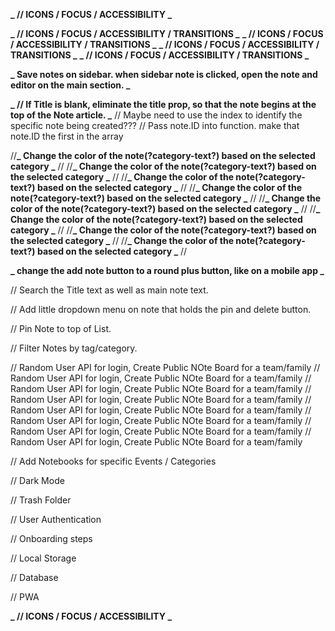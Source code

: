 **_ // ICONS / FOCUS / ACCESSIBILITY _**

<!-- ------------------------------------------------------------------------ -->

<!-- 1.  Input Field -- Within Sample Note Card. Create New Note on Save BTN Click.
    a. Input.value = new Note
    b. Add Date to new Note
    c. Delete Btn to new Note -->

  <!-- ------------------------------------------------------------------------ -->

<!-- // Create function that creates new note object.
// id, title, body, date modified
// update state with new note -->

  <!-- ------------------------------------------------------------------------ -->

<!-- // Create function for deleting note -->

<!-- // filter out notes that match the id of the note that is to be deleted -->

  <!-- ------------------------------------------------------------------------ -->

<!-- // Search Notes by keyword -->

  <!-- ------------------------------------------------------------------------ -->

**_ // ICONS / FOCUS / ACCESSIBILITY / TRANSITIONS _**
**_ // ICONS / FOCUS / ACCESSIBILITY / TRANSITIONS _**
**_ // ICONS / FOCUS / ACCESSIBILITY / TRANSITIONS _**
**_ // ICONS / FOCUS / ACCESSIBILITY / TRANSITIONS _**

  <!-- ------------------------------------------------------------------------ -->

**_ Save notes on sidebar. when sidebar note is clicked, open the note and editor on the main section. _**

<!-- // Do not save note if the text is blank. -->

  <!-- ------------------------------------------------------------------------ -->

<!-- // Add a Title to each Note. -->

  <!-- ------------------------------------------------------------------------ -->

**_ // If Title is blank, eliminate the title prop, so that the note begins at the top of the Note article. _**
// Maybe need to use the index to identify the specific note being created???
// Pass note.ID into function. make that note.ID the first in the array

  <!-- ------------------------------------------------------------------------ -->

<!-- // Add a Tag/Category to each Note.
// Maybe need to use the index to identify the specific note being created???
// Add tag/category to the Note Object -->

//**_ Change the color of the note(?category-text?) based on the selected category _** //
//**_ Change the color of the note(?category-text?) based on the selected category _** //
//**_ Change the color of the note(?category-text?) based on the selected category _** //
//**_ Change the color of the note(?category-text?) based on the selected category _** //
//**_ Change the color of the note(?category-text?) based on the selected category _** //
//**_ Change the color of the note(?category-text?) based on the selected category _** //
//**_ Change the color of the note(?category-text?) based on the selected category _** //
//**_ Change the color of the note(?category-text?) based on the selected category _** //

  <!-- ------------------------------------------------------------------------ -->

**_ change the add note button to a round plus button, like on a mobile app _**

  <!-- ------------------------------------------------------------------------ -->

// Search the Title text as well as main note text.

  <!-- ------------------------------------------------------------------------ -->

// Add little dropdown menu on note that holds the pin and delete button.

  <!-- ------------------------------------------------------------------------ -->

// Pin Note to top of List.

  <!-- ------------------------------------------------------------------------ -->

// Filter Notes by tag/category.

  <!-- ------------------------------------------------------------------------ -->

// Random User API for login, Create Public NOte Board for a team/family
// Random User API for login, Create Public NOte Board for a team/family
// Random User API for login, Create Public NOte Board for a team/family
// Random User API for login, Create Public NOte Board for a team/family
// Random User API for login, Create Public NOte Board for a team/family
// Random User API for login, Create Public NOte Board for a team/family
// Random User API for login, Create Public NOte Board for a team/family
// Random User API for login, Create Public NOte Board for a team/family

  <!-- ------------------------------------------------------------------------ -->

// Add Notebooks for specific Events / Categories

  <!-- ------------------------------------------------------------------------ -->

// Dark Mode

  <!-- ------------------------------------------------------------------------ -->

// Trash Folder

  <!-- ------------------------------------------------------------------------ -->

// User Authentication

  <!-- ------------------------------------------------------------------------ -->

// Onboarding steps

  <!-- ------------------------------------------------------------------------ -->

// Local Storage

  <!-- ------------------------------------------------------------------------ -->

// Database

  <!-- ------------------------------------------------------------------------ -->

// PWA

**_ // ICONS / FOCUS / ACCESSIBILITY _**
